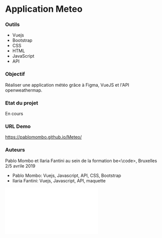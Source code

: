 # Application Meteo

### Outils

- Vuejs
- Bootstrap
- CSS
- HTML
- JavaScript
- API

### Objectif

Réaliser une application météo grâce à Figma, VueJS et l'API openweathermap.

### Etat du projet

En cours

### URL Demo

https://pablomombo.github.io/Meteo/

### Auteurs
Pablo Mombo et Ilaria Fantini au sein de la formation  be<\code>, Bruxelles 2/5 avrile 2019

- Pablo Mombo: Vuejs, Javascript, API, CSS, Bootstrap
- Ilaria Fantini: Vuejs, Javascript, API, maquette

![Screenshot](appmeteo.pdf)

